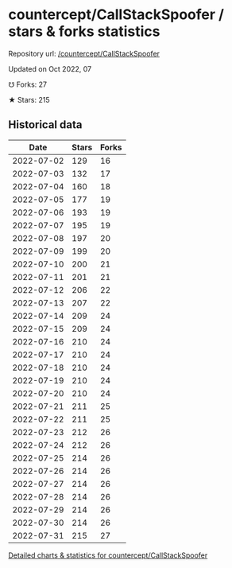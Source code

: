 # countercept/CallStackSpoofer / stars & forks statistics

Repository url: [/countercept/CallStackSpoofer](https://github.com/countercept/CallStackSpoofer)

Updated on Oct 2022, 07

☋ Forks: 27

★ Stars: 215

## Historical data
| Date | Stars | Forks |
|------|-------|-------|
| 2022-07-02 | 129 | 16 | 
| 2022-07-03 | 132 | 17 | 
| 2022-07-04 | 160 | 18 | 
| 2022-07-05 | 177 | 19 | 
| 2022-07-06 | 193 | 19 | 
| 2022-07-07 | 195 | 19 | 
| 2022-07-08 | 197 | 20 | 
| 2022-07-09 | 199 | 20 | 
| 2022-07-10 | 200 | 21 | 
| 2022-07-11 | 201 | 21 | 
| 2022-07-12 | 206 | 22 | 
| 2022-07-13 | 207 | 22 | 
| 2022-07-14 | 209 | 24 | 
| 2022-07-15 | 209 | 24 | 
| 2022-07-16 | 210 | 24 | 
| 2022-07-17 | 210 | 24 | 
| 2022-07-18 | 210 | 24 | 
| 2022-07-19 | 210 | 24 | 
| 2022-07-20 | 210 | 24 | 
| 2022-07-21 | 211 | 25 | 
| 2022-07-22 | 211 | 25 | 
| 2022-07-23 | 212 | 26 | 
| 2022-07-24 | 212 | 26 | 
| 2022-07-25 | 214 | 26 | 
| 2022-07-26 | 214 | 26 | 
| 2022-07-27 | 214 | 26 | 
| 2022-07-28 | 214 | 26 | 
| 2022-07-29 | 214 | 26 | 
| 2022-07-30 | 214 | 26 | 
| 2022-07-31 | 215 | 27 | 


[Detailed charts & statistics for countercept/CallStackSpoofer](https://reviewgithub.com/rep/countercept/CallStackSpoofer)
